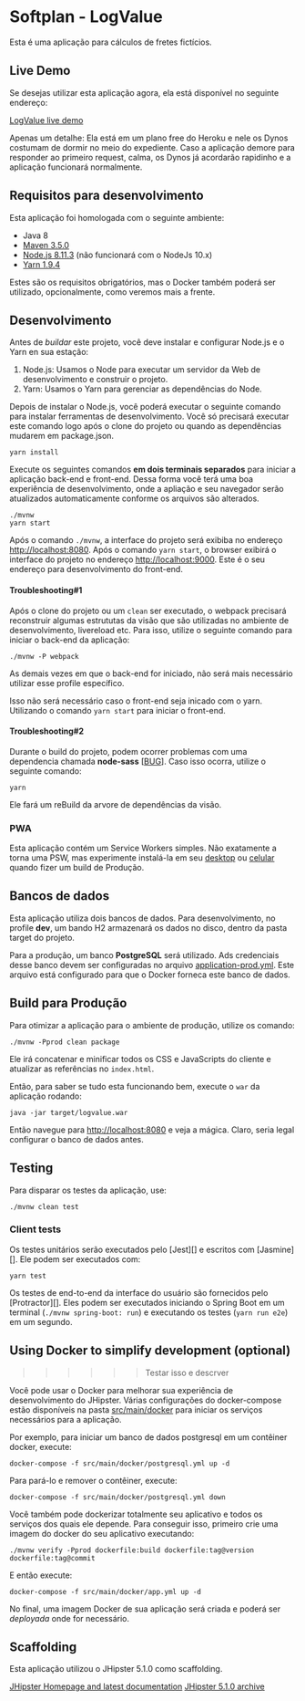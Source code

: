 # Softplan - LogValue
Esta é uma aplicação para cálculos de fretes fictícios.


## Live Demo

Se desejas utilizar esta aplicação agora, ela está disponível no seguinte endereço:

[LogValue live demo](https://maven.apache.org/download.cgi)

Apenas um detalhe: Ela está em um plano free do Heroku e nele os Dynos costumam de dormir no meio do expediente. Caso a aplicação demore para responder ao primeiro request, calma, os Dynos já acordarão rapidinho e a aplicação funcionará normalmente. 

## Requisitos para desenvolvimento
Esta aplicação foi homologada com o seguinte ambiente:
 
 - Java 8
 - [Maven 3.5.0](https://maven.apache.org/download.cgi)
 - [Node.js 8.11.3](https://nodejs.org/en/) (não funcionará com o NodeJs 10.x)
 - [Yarn 1.9.4](https://yarnpkg.com/lang/en/docs/install/#debian-stable)
 
 Estes são os requisitos obrigatórios, mas o Docker também poderá ser utilizado, opcionalmente, como veremos mais a frente. 

## Desenvolvimento

Antes de *buildar* este projeto, você deve instalar e configurar Node.js e o Yarn en sua estação:

1. Node.js: Usamos o Node para executar um servidor da Web de desenvolvimento e construir o projeto.
2. Yarn: Usamos o Yarn para gerenciar as dependências do Node.

Depois de instalar o Node.js, você poderá executar o seguinte comando para instalar ferramentas de desenvolvimento. 
Você só precisará executar este comando logo após o clone do projeto ou quando as dependências mudarem em package.json.

    yarn install

Execute os seguintes comandos **em dois terminais separados** para iniciar a aplicação back-end e front-end. 
Dessa forma você terá uma boa experiência de desenvolvimento, onde a apliação e seu navegador
serão atualizados automaticamente conforme os arquivos são alterados.

    ./mvnw
    yarn start

Após o comando `./mvnw`, a interface do projeto será exibiba no endereço [http://localhost:8080](http://localhost:8080). 
Após o comando `yarn start`, o browser exibirá o interface do projeto no endereço [http://localhost:9000](http://localhost:9000). Este é o seu endereço para desenvolvimento do front-end.


#### Troubleshooting#1
Após o clone do projeto ou um `clean` ser executado, o webpack precisará reconstruir algumas estrututas da visão que são utilizadas no ambiente de desenvolvimento, livereload etc. Para isso, utilize o seguinte comando 
para iniciar o back-end da aplicação:

	./mvnw -P webpack

As demais vezes em que o back-end for iniciado, não será mais necessário utilizar esse profile específico. 

Isso não será necessário caso o front-end seja inicado com o yarn. Utilizando o comando `yarn start` para iniciar o front-end.


 #### Troubleshooting#2 
 
 Durante o build do projeto, podem ocorrer problemas com uma dependencia chamada **node-sass** [[BUG](https://github.com/sass/node-sass/issues/2032)].
Caso isso ocorra, utilize o seguinte comando:

    yarn

Ele fará um reBuild da arvore de dependências da visão. 


### PWA

Esta aplicação contém um Service Workers simples. Não exatamente a torna uma PSW, mas experimente instalá-la em seu [desktop](https://developers.google.com/web/updates/2018/05/dpwa) ou [celular](https://developers.google.com/web/fundamentals/app-install-banners/) quando fizer um build de Produção.


## Bancos de dados

Esta aplicação utiliza dois bancos de dados. 
Para desenvolvimento, no profile **dev**, um bando H2 armazenará os dados no disco, dentro da pasta target do projeto. 

Para a produção, um banco **PostgreSQL** será utilizado. Ads credenciais desse banco devem ser configuradas no arquivo [application-prod.yml](/src/main/resources/config/application-prod.yml). Este arquivo está configurado para que o Docker forneca este banco de dados.


## Build para Produção

Para otimizar a aplicação para o ambiente de produção, utilize os comando:

    ./mvnw -Pprod clean package

Ele irá concatenar e minificar todos os CSS e JavaScripts do cliente e atualizar as referências no `index.html`.

Então, para saber se tudo esta funcionando bem, execute o `war` da aplicação rodando: 

    java -jar target/logvalue.war


Então navegue para [http://localhost:8080](http://localhost:8080) e veja a mágica. Claro, seria legal configurar o banco de dados antes.


## Testing

Para disparar os testes da aplicação, use:

    ./mvnw clean test

### Client tests

Os testes unitários serão executados pelo [Jest][] e escritos com [Jasmine][]. Ele podem ser executados com:

    yarn test

Os testes de end-to-end da interface do usuário são fornecidos pelo [Protractor][]. Eles podem ser executados iniciando o Spring Boot em um terminal (`./mvnw spring-boot: run`) e executando os testes (`yarn run e2e`) em um segundo.


## Using Docker to simplify development (optional)

>>>>>> Testar isso e descrver 

Você pode usar o Docker para melhorar sua experiência de desenvolvimento do JHipster. Várias configurações do docker-compose estão disponíveis na pasta [src/main/docker](src/main/docker) para iniciar os serviços necessários para a aplicação.

Por exemplo, para iniciar um banco de dados postgresql em um contêiner docker, execute:

    docker-compose -f src/main/docker/postgresql.yml up -d

Para pará-lo e remover o contêiner, execute:

    docker-compose -f src/main/docker/postgresql.yml down

Você também pode dockerizar totalmente seu aplicativo e todos os serviços dos quais ele depende. Para conseguir isso, primeiro crie uma imagem do docker do seu aplicativo executando:

    ./mvnw verify -Pprod dockerfile:build dockerfile:tag@version dockerfile:tag@commit

E então execute:

    docker-compose -f src/main/docker/app.yml up -d

No final, uma imagem Docker de sua aplicação será criada e poderá ser *deployada* onde for necessário.

 ## Scaffolding
 Esta aplicação utilizou o JHipster 5.1.0 como scaffolding.

[JHipster Homepage and latest documentation](https://www.jhipster.tech)
[JHipster 5.1.0 archive](https://www.jhipster.tech/documentation-archive/v5.1.0)
